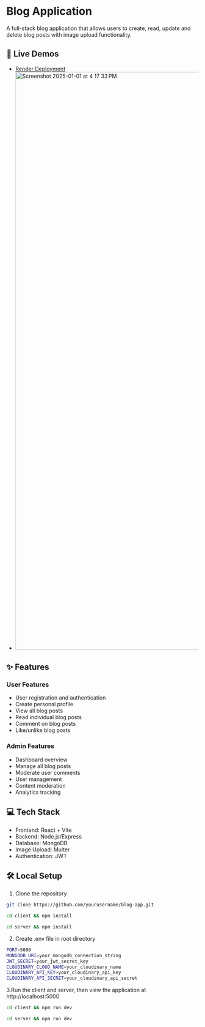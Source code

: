# Blog Application

A full-stack blog application that allows users to create, read, update and delete blog posts with image upload functionality.

## 🚀 Live Demos
- [Render Deployment](https://blog-app-yn3p.onrender.com/)
- <img width="1511" alt="Screenshot 2025-01-01 at 4 17 33 PM" src="https://github.com/user-attachments/assets/de8276d4-2a34-40bb-adf7-c361e2f17e75" />


## ✨ Features

### User Features
- User registration and authentication
- Create personal profile
- View all blog posts
- Read individual blog posts
- Comment on blog posts
- Like/unlike blog posts

### Admin Features
- Dashboard overview
- Manage all blog posts
- Moderate user comments
- User management
- Content moderation
- Analytics tracking

## 💻 Tech Stack
- Frontend: React + Vite
- Backend: Node.js/Express
- Database: MongoDB
- Image Upload: Multer
- Authentication: JWT

## 🛠️ Local Setup

1. Clone the repository
```bash
git clone https://github.com/yourusername/blog-app.git
```
```bash
cd client && npm install
```
```bash
cd server && npm install
```

2. Create .env file in root directory
```bash
PORT=5000
MONGODB_URI=your_mongodb_connection_string
JWT_SECRET=your_jwt_secret_key
CLOUDINARY_CLOUD_NAME=your_cloudinary_name
CLOUDINARY_API_KEY=your_cloudinary_api_key
CLOUDINARY_API_SECRET=your_cloudinary_api_secret
```

3.Run the client and server, then view the application at http://localhost:5000
```bash
cd client && npm run dev
```
```bash
cd server && npm run dev

```


